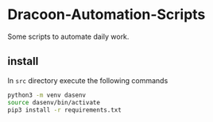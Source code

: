 # Dracoon-Automation-Scripts
Some scripts to automate daily work.


## install
In `src` directory execute the following commands

```sh
python3 -m venv dasenv
source dasenv/bin/activate
pip3 install -r requirements.txt
```
